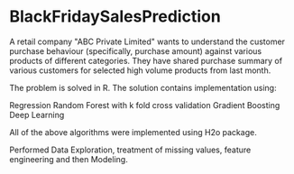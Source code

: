 # BlackFridaySalesPrediction

A retail company "ABC Private Limited" wants to understand the customer purchase behaviour (specifically, purchase amount) 
against various products of different categories. They have shared purchase summary of various customers for selected high volume products from last month. 

The problem is solved in R. The solution contains implementation using:

Regression
Random Forest with k fold cross validation
Gradient Boosting
Deep Learning

All of the above algorithms were implemented using H2o package.

Performed Data Exploration, treatment of missing values, feature engineering and then Modeling.

